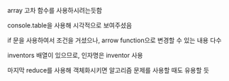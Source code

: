 array 고차 함수를 사용하시려는듯함

console.table을 사용해 시각적으로 보여주셨음

if 문을 사용하여서 조건을 거셨으나, arrow function으로 변경할 수 있는 내용 다수

inventors 배열이 있으므로, 인자명은 inventor 사용

마지막 reduce를 사용해 객체화시키면 알고리즘 문제를 사용할 때도 유용할 듯